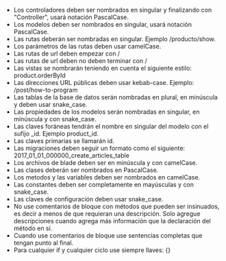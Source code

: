 * Los controladores deben ser nombrados en singular y finalizando con "Controller", usará notación PascalCase.
* Los modelos deben ser nombrados en singular, usará notación PascalCase.
* Las rutas deberán ser nombradas en singular. Ejemplo /producto/show.
* Los parámetros de las rutas deben usar camelCase.
* Las rutas de url deben empezar con /
* Las rutas de url deben no deben terminar con /
* Las vistas se nombrarán teniendo en cuenta el siguiente estilo:
product.orderById
* Las direcciones URL públicas deben usar kebab-case. Ejemplo:
/post/how-to-program
* Las tablas de la base de datos serán nombradas en plural, en minúscula y deben usar snake_case.
* Las propiedades de los modelos serán nombradas en singular, en minúscula y con snake_case.
* Las claves foráneas tendrán el nombre en singular del modelo con el sufijo _id. Ejemplo product_id.
* Las claves primarias se llamarán id.
* Las migraciones deben seguir un formato como el siguiente: 
2017_01_01_000000_create_articles_table
* Los archivos de blade deben ser en minúscula y con camelCase.
* Las clases deberán ser nombrados en PascalCase.
* Los metodos y las variables deben ser nombrados en camelCase.
* Las constantes deben ser completamente en mayúsculas y con snake_case.
* Las claves de configuración deben usar snake_case.
* No use comentarios de bloque con métodos que pueden ser insinuados, es decir a menos de que requieran una descripción. Solo agregue descripciones cuando agrega más información que la declaración del método en sí.
* Cuando use comentarios de bloque use sentencias completas que tengan punto al final.
* Para cualquier if y cualquier ciclo use siempre llaves: {}
